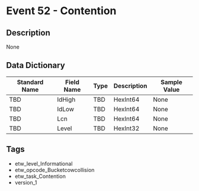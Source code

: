 # Event 52 - Contention

## Description
None

## Data Dictionary
|Standard Name|Field Name|Type|Description|Sample Value|
|---|---|---|---|---|
|TBD|IdHigh|TBD|HexInt64|None|None|
|TBD|IdLow|TBD|HexInt64|None|None|
|TBD|Lcn|TBD|HexInt64|None|None|
|TBD|Level|TBD|HexInt32|None|None|

## Tags
* etw_level_Informational
* etw_opcode_Bucketcowcollision
* etw_task_Contention
* version_1